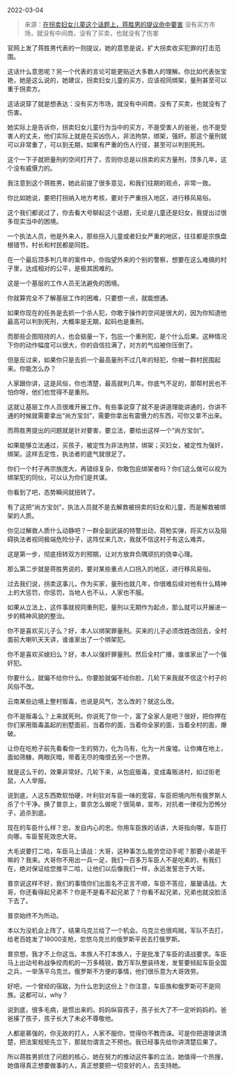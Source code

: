 2022-03-04

> 来源：[在拐卖妇女儿童这个话题上，蒋胜男的提议命中要害](http://mp.weixin.qq.com/s?__biz=MzU0MjYwNDU2Mw==&mid=2247504383&idx=2&sn=9acb183aa951f6d4be1b8e3f03a57e79&chksm=fb1abd83cc6d349584c9bc6dd15281fad36b066e39dec1c95e108b131c438368e2ffff8a3d7c&scene=27#wechat_redirect)
> 没有买方市场，就没有中间商，没有了买卖，也就没有了伤害

官网上发了蒋胜男代表的一则提议，她的意思是说，扩大拐卖收买犯罪的打击范围。  

  

这话什么意思呢？另一个代表的言论可能更贴近大多数人的理解。你比如代表张宝艳，她是这么说的，她建议，拐卖妇女儿童的买方，应该视同绑架，量刑甚至可以重于拐卖方。  

  

这话说穿了就是想表达：没有买方市场，就没有中间商，没有了买卖，也就没有了伤害。

  

她实际上是告诉你，拐卖妇女儿童行为当中的买方，不是受害人的爸爸，也不是受害人的丈夫，他们实际上就是在买凶伤人，非法拘禁，绑架，强奸。那这个量刑就可以非常重了，可以到无期，如果有严重的伤人行径，甚至可以判到死刑。

  

这个一下子就把量刑的空间打开了，否则你总是以拐卖的买方量刑，顶多几年，这个没有威慑力的。

  

我注意到这个蒋胜男，她此前提了很多意见，和我们往期的观点，非常一致。  

  

你比如她说，要把打拐纳入地方考核，要对于严重拐入地区，进行移风易俗。  

  

这个我们都说过了，你去看大号聊起这个话题，无论是儿童还是妇女，我提出过很多现实当中的困境。  

  

一个执法人员，他是外来人，那些拐入儿童或者妇女严重的地区，往往都是宗族盘根错节，村长和村民都是同姓。

  

在一个最后顶多判几年的案件中，你指望外来的个别的警察，想要在这么难搞的村子里，达成相对的公平，是极其困难的。

  

这是一个基层的工作人员无法避免的困境。  

  

你就算完全不了解基层工作的困难，只要想一点，就能想通。  

  

如果你现在的任务是去抓一个杀人犯，你敢于操作的空间是很大的，因为你知道他最高可以判到死刑，大概率是无期，起码也是重刑。

  

而那些企图阻挠的人，也会掂量一下，包庇一个重刑犯，是个什么后果。这种情况下你的动作幅度可以很大，你的自信拉满了，对方的气焰被你压倒了。

  

但是反过来，如果你只是去抓一个最高量刑不过几年的轻犯，你被一群村民围起来。你能怎么办？

  

人家跟你讲，这是风俗，你也清楚，最高就判几年。你底气不足的，那帮村民也不怕你呀，他们也觉得不是重刑。

  

这就让基层工作人员很难开展工作。有些事说穿了就不是讲道理能讲通的，你讲不通的时候就需要拿出“尚方宝剑”，需要你拿出有震慑力的东西，可你又拿不出来。

  

而蒋胜男提出的问题就是针对要害，要立法，要给出这样一个“尚方宝剑”。

  

如果能够立法通过，买孩子，被定性为非法拘禁，绑架；买妇女，被定性为强奸，绑架。这样去定性，执法者的底气就很足了。  

  

你们一个村子再宗族庞大，再错综复杂，你敢包庇绑架者吗？你们这么做可以视为绑架犯的同伙，可以认为你们是共谋。  

  

你看到了吧，态势瞬间就扭转了。  

  

有了这把“尚方宝剑”，执法人员就不是去解救被拐卖的妇女和儿童，而是解救被绑架的人质。

  

你见过解救人质什么动静吧？一群全副武装的特警出动，荷枪实弹，将买方以及阻碍执法者视同极端危险分子，这阵仗来几次，我就不信这村子有这么难弄。

  

这是第一步，彻底扭转双方的预期，让对方放弃负隅顽抗的侥幸心理。  

  

那么第二步就是蒋胜男说的，要对某些重点人口拐入的地区，进行移风易俗。

  

过去我们说，拐卖这事儿，作为买家，量刑也就几年，你很难后续对他有什么精神上的大惩罚，你惩罚，当地人也不认，人家也不服。  

  

如果从立法上，这件事就视同重刑犯，量刑以无期作为起点，那么就可以开展进一步的精神风貌的整治。

  

你不是喜欢买儿子么？好，本人以绑架罪量刑。买来的儿子必须改姓改回去，全村面前大喇叭天天讲，谁谁家出了一个绑架犯。  

  

你不是喜欢买媳妇么？好，本人以强奸罪量刑。然后全村广播，谁谁家出了一个强奸犯。

  

你要什么，就偏不给你什么。你要脸就偏不给你脸，几轮下来我就不信这个村子的风俗不改。  

  

云南某些边境上整村贩毒，也说是风气，怎么改的？就这么改。  

  

你不是贩毒么？上来就死刑。你说死了你一个，富了全家人是吧？很好，把你押在你们家用贩毒盖起的别墅面前，当着你的面，当着你全家的面，当着全村的面，爆破。  

  

让你在吃枪子前先看看你一生的努力，化为乌有，化为一片废墟。让你瘫在地上，面如筛糠，两眼灰暗，带着无尽的悔恨去另一个世界。

  

就是这么干的，效果非常好。几轮下来，从包庇贩毒，变成毒贩进村，如过街老鼠，人人举报。

  

说到底，人这东西欺软怕硬，叶利钦对车臣一味的宽容，车臣把境内所有俄罗斯人杀了个干净。换了普京上，普京怎么做呢？很简单，宣布，对抗者一律视为恐怖分子，追杀到底。

  

现在的车臣什么样？忠，发自内心的忠。你用车臣族的话讲，大哥指向哪，车臣打向哪，车臣誓死效忠大哥。  

  

大毛说要打二哈，车臣马上请战：大哥，这种事怎么能劳您动手呢？那要小弟是干嘛的？我来。大哥你不用出一兵一足，我们一百多万车臣人不是吃素的，有我们在，绝对保证给您推平二哈，让他们以后像我们一样，永远发誓忠于大哥。

  

普京说这样不好，我们的事情你们出面名不正言不顺，车臣不答应，屡屡请战。大哥，你还看得起兄弟不？你是不是看不起兄弟了？你看不起兄弟，兄弟也就没脸活下去了。  

  

普京始终不为所动。

  

本以为没机会上阵了，结果乌克兰给了一个机会。乌克兰也很鸡贼，军队不去打，给老百姓发了18000支枪，忽悠乌克兰的俄罗斯平民去打俄罗斯。  

  

普京想，我才不上你这当。本族人不打本族人，于是批准了车臣的请战要求。车臣马上出动号称战争绞肉机的一万多精锐，数万军队整装待发，发誓要倾起车臣全国之兵，一举荡平乌克兰。俄罗斯不方便的事情，他们很乐意为大哥效劳。

  

好吧，一个曾经的宿敌，为什么忠到这份上？你注意，车臣族和俄罗斯可不是同族。这都可以，why？

  

说到底，很多毛病，是惯出来的。妈妈纵容孩子，孩子长大了不一定听妈妈的。爸爸揍了孩子，孩子长大了未必不尊敬他。

  

人都是慕强的，你无故的打人，人家不服你，觉得你不教而诛。可是你把道理讲清楚，把法案规矩先立下，那就勿谓言之不预也。我已经事先给你讲清楚后果了。  

  

所以蒋胜男抓住了问题的核心，她在努力的推动这件事的立法，她值得一个热搜，她值得真正想要做事的人，真正想要把一切变好的人，去支持她。

